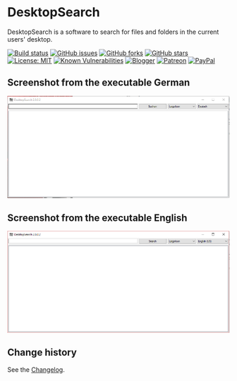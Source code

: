 DesktopSearch
===============

DesktopSearch is a software to search for files and folders in the current users' desktop.

[![Build status](https://ci.appveyor.com/api/projects/status/bq2tx2a016o6l0sf?svg=true)](https://ci.appveyor.com/project/SeppPenner/desktopsearch)
[![GitHub issues](https://img.shields.io/github/issues/SeppPenner/DesktopSearch.svg)](https://github.com/SeppPenner/DesktopSearch/issues)
[![GitHub forks](https://img.shields.io/github/forks/SeppPenner/DesktopSearch.svg)](https://github.com/SeppPenner/DesktopSearch/network)
[![GitHub stars](https://img.shields.io/github/stars/SeppPenner/DesktopSearch.svg)](https://github.com/SeppPenner/DesktopSearch/stargazers)
[![License: MIT](https://img.shields.io/badge/License-MIT-blue.svg)](https://raw.githubusercontent.com/SeppPenner/DesktopSearch/master/License.txt)
[![Known Vulnerabilities](https://snyk.io/test/github/SeppPenner/DesktopSearch/badge.svg)](https://snyk.io/test/github/SeppPenner/DesktopSearch)
[![Blogger](https://img.shields.io/badge/Follow_me_on-blogger-orange)](https://franzhuber23.blogspot.de/)
[![Patreon](https://img.shields.io/badge/Patreon-F96854?logo=patreon&logoColor=white)](https://patreon.com/SeppPennerOpenSourceDevelopment)
[![PayPal](https://img.shields.io/badge/PayPal-00457C?logo=paypal&logoColor=white)](https://paypal.me/th070795)

## Screenshot from the executable German
![Screenshot from the executable German](https://github.com/SeppPenner/DesktopSearch/blob/master/Screenshot_DE.PNG "Screenshot from the executable German")

## Screenshot from the executable English
![Screenshot from the executable English](https://github.com/SeppPenner/DesktopSearch/blob/master/Screenshot_EN.PNG "Screenshot from the executable English")

Change history
--------------

See the [Changelog](https://github.com/SeppPenner/DesktopSearch/blob/master/Changelog.md).
